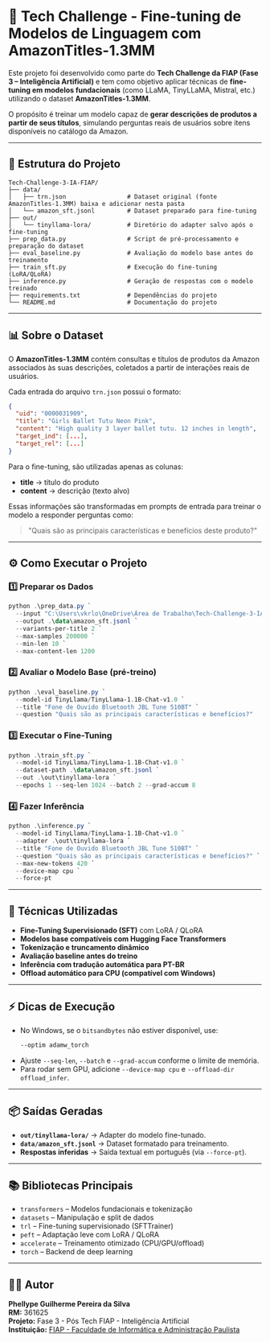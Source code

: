 # 🧠 Tech Challenge - Fine-tuning de Modelos de Linguagem com AmazonTitles-1.3MM

Este projeto foi desenvolvido como parte do **Tech Challenge da FIAP (Fase 3 – Inteligência Artificial)** e tem como objetivo aplicar técnicas de **fine-tuning em modelos fundacionais** (como LLaMA, TinyLLaMA, Mistral, etc.) utilizando o dataset **AmazonTitles-1.3MM**.

O propósito é treinar um modelo capaz de **gerar descrições de produtos a partir de seus títulos**, simulando perguntas reais de usuários sobre itens disponíveis no catálogo da Amazon.

---

## 📁 Estrutura do Projeto

```
Tech-Challenge-3-IA-FIAP/
├── data/
│   ├── trn.json                 # Dataset original (fonte AmazonTitles-1.3MM) baixa e adicionar nesta pasta
│   └── amazon_sft.jsonl         # Dataset preparado para fine-tuning
├── out/
│   └── tinyllama-lora/          # Diretório do adapter salvo após o fine-tuning
├── prep_data.py                 # Script de pré-processamento e preparação do dataset
├── eval_baseline.py             # Avaliação do modelo base antes do treinamento
├── train_sft.py                 # Execução do fine-tuning (LoRA/QLoRA)
├── inference.py                 # Geração de respostas com o modelo treinado
├── requirements.txt             # Dependências do projeto
└── README.md                    # Documentação do projeto
```

---

## 📊 Sobre o Dataset

O **AmazonTitles-1.3MM** contém consultas e títulos de produtos da Amazon associados às suas descrições, coletados a partir de interações reais de usuários.

Cada entrada do arquivo `trn.json` possui o formato:
```json
{
  "uid": "0000031909",
  "title": "Girls Ballet Tutu Neon Pink",
  "content": "High quality 3 layer ballet tutu. 12 inches in length",
  "target_ind": [...],
  "target_rel": [...]
}
```

Para o fine-tuning, são utilizadas apenas as colunas:
- **title** → título do produto  
- **content** → descrição (texto alvo)

Essas informações são transformadas em prompts de entrada para treinar o modelo a responder perguntas como:
> "Quais são as principais características e benefícios deste produto?"

---

## ⚙️ Como Executar o Projeto

### 1️⃣ Preparar os Dados
```powershell
python .\prep_data.py `
  --input "C:\Users\vkrlo\OneDrive\Área de Trabalho\Tech-Challenge-3-IA-FIAP\data\trn.json" `
  --output .\data\amazon_sft.jsonl `
  --variants-per-title 2 `
  --max-samples 200000 `
  --min-len 10 `
  --max-content-len 1200
```

### 2️⃣ Avaliar o Modelo Base (pré-treino)
```powershell
python .\eval_baseline.py `
  --model-id TinyLlama/TinyLlama-1.1B-Chat-v1.0 `
  --title "Fone de Ouvido Bluetooth JBL Tune 510BT" `
  --question "Quais são as principais características e benefícios?"
```

### 3️⃣ Executar o Fine-Tuning
```powershell
python .\train_sft.py `
  --model-id TinyLlama/TinyLlama-1.1B-Chat-v1.0 `
  --dataset-path .\data\amazon_sft.jsonl `
  --out .\out\tinyllama-lora `
  --epochs 1 --seq-len 1024 --batch 2 --grad-accum 8
```

### 4️⃣ Fazer Inferência
```powershell
python .\inference.py `
  --model-id TinyLlama/TinyLlama-1.1B-Chat-v1.0 `
  --adapter .\out\tinyllama-lora `
  --title "Fone de Ouvido Bluetooth JBL Tune 510BT" `
  --question "Quais são as principais características e benefícios?" `
  --max-new-tokens 420 `
  --device-map cpu `
  --force-pt
```

---

## 🧠 Técnicas Utilizadas

- **Fine-Tuning Supervisionado (SFT)** com LoRA / QLoRA  
- **Modelos base compatíveis com Hugging Face Transformers**
- **Tokenização e truncamento dinâmico**
- **Avaliação baseline antes do treino**
- **Inferência com tradução automática para PT-BR**
- **Offload automático para CPU (compatível com Windows)**

---

## ⚡ Dicas de Execução

- No Windows, se o `bitsandbytes` não estiver disponível, use:
  ```bash
  --optim adamw_torch
  ```
- Ajuste `--seq-len`, `--batch` e `--grad-accum` conforme o limite de memória.
- Para rodar sem GPU, adicione `--device-map cpu` e `--offload-dir offload_infer`.

---

## 📦 Saídas Geradas

- **`out/tinyllama-lora/`** → Adapter do modelo fine-tunado.  
- **`data/amazon_sft.jsonl`** → Dataset formatado para treinamento.  
- **Respostas inferidas** → Saída textual em português (via `--force-pt`).

---

## 📚 Bibliotecas Principais

- `transformers` – Modelos fundacionais e tokenização  
- `datasets` – Manipulação e split de dados  
- `trl` – Fine-tuning supervisionado (SFTTrainer)  
- `peft` – Adaptação leve com LoRA / QLoRA  
- `accelerate` – Treinamento otimizado (CPU/GPU/offload)  
- `torch` – Backend de deep learning  

---

## 👨‍💻 Autor

**Phellype Guilherme Pereira da Silva**  
**RM:** 361625  
**Projeto:** Fase 3 - Pós Tech FIAP - Inteligência Artificial  
**Instituição:** [FIAP - Faculdade de Informática e Administração Paulista](https://www.fiap.com.br)
